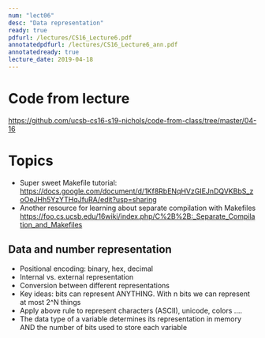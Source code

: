 ```yaml
---
num: "lect06"
desc: "Data representation"
ready: true
pdfurl: /lectures/CS16_Lecture6.pdf
annotatedpdfurl: /lectures/CS16_Lecture6_ann.pdf
annotatedready: true
lecture_date: 2019-04-18
---
```


# Code from lecture

<https://github.com/ucsb-cs16-s19-nichols/code-from-class/tree/master/04-16>

# Topics

* Super sweet Makefile tutorial: <https://docs.google.com/document/d/1Kf8RbENqHVzGIEJnDQVKBbS_zoOeJHh5YzYTHqJfuRA/edit?usp=sharing>
* Another resource for learning about separate compilation with Makefiles <https://foo.cs.ucsb.edu/16wiki/index.php/C%2B%2B:_Separate_Compilation_and_Makefiles>

## Data and number representation

* Positional encoding: binary, hex, decimal
* Internal vs. external representation
* Conversion between different representations
* Key ideas: bits can represent ANYTHING. With n bits we can represent at most 2^N things
* Apply above rule to represent characters (ASCII), unicode, colors ....
* The data type of a variable determines its representation in memory AND the number of bits used to store each variable
